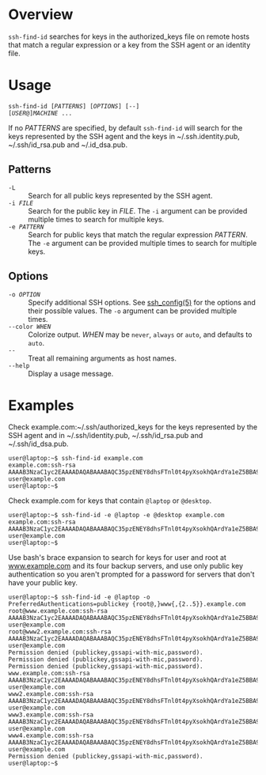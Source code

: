 Overview
========

`ssh-find-id` searches for keys in the authorized\_keys file on remote hosts
that match a regular expression or a key from the SSH agent or an identity
file.

Usage
=====

<code>ssh-find-id [<em>PATTERNS</em>] [<em>OPTIONS</em>] [--] [<em>USER</em>@]<em>MACHINE</em> ...</code>

If no *PATTERNS* are specified, by default `ssh-find-id` will search for the
keys represented by the SSH agent and the keys in ~/.ssh.identity.pub,
~/.ssh/id\_rsa.pub and ~/.id\_dsa.pub.

Patterns
--------
<dl>
<dt><code>-L</code></dt>
<dd>Search for all public keys represented by the SSH agent.</dd>
<dt><code>-i <em>FILE</em></code></dt>
<dd>Search for the public key in <em>FILE</em>. The <code>-i</code>
    argument can be provided multiple times to search for multiple keys.
</dd>
<dt><code>-e <em>PATTERN</em></code></dt>
<dd>Search for public keys that match the regular expression
    <em>PATTERN</em>. The <code>-e</code> argument can be provided multiple
    times to search for multiple keys.
</dd>
</dl>

Options
-------
<dl>
<dt><code>-o <em>OPTION</em></code></dt>
<dd>Specify additional SSH options. See
    <a href="http://linux.die.net/man/5/ssh_config">ssh_config(5)</a> for
    the options and their possible values. The <code>-o</code> argument can
    be provided multiple times.
</dd>
<dt><code>--color <em>WHEN</em></code></dt>
<dd>Colorize output. <em>WHEN</em> may be <code>never</code>,
    <code>always</code> or <code>auto</code>, and defaults to
    <code>auto</code>.
</dd>
<dt><code>--</code></dt>
<dd>Treat all remaining arguments as host names.</dd>
<dt><code>--help</code></dt>
<dd>Display a usage message.</dd>
</dl>

Examples
========

Check example.com:~/.ssh/authorized\_keys for the keys represented by the SSH
agent and in ~/.ssh/identity.pub, ~/.ssh/id\_rsa.pub and ~/.ssh/id\_dsa.pub.

```console
user@laptop:~$ ssh-find-id example.com
example.com:ssh-rsa AAAAB3NzaC1yc2EAAAADAQABAAABAQC35pzENEY8dhsFTnl0t4pyXsokhQArdYa1eZ5BBA97f6pt/X4wo/Hgcsf0GAtFUgwRcNxy5Ca7zpDkVacSr3y4vIYgZt8bdv1mSHDQSmBqy/cMNk8042hzusq5EL71GMRS+H6ZW/Lv40JXSH0Ah3nrL2CuvFZVmn9bSw28ZiQKaDizLGzw0lotV2xKE0Bw8hB9m8MfiRalSn1xlwbtwUz5HcW+1K3kaLpjXbhNQk+gHaAtF8YVilXEnNmUqiUqXubUGZfDK47QU35HEVKs5lkm86d2dw4wKHejHZO+aa/7bUxFt/0/OurEt4LsrMTmhwwlrSmp9vaXhG7S8EMIaKil user@example.com
user@laptop:~$
```

Check example.com for keys that contain `@laptop` or `@desktop`.

```console
user@laptop:~$ ssh-find-id -e @laptop -e @desktop example.com
example.com:ssh-rsa AAAAB3NzaC1yc2EAAAADAQABAAABAQC35pzENEY8dhsFTnl0t4pyXsokhQArdYa1eZ5BBA97f6pt/X4wo/Hgcsf0GAtFUgwRcNxy5Ca7zpDkVacSr3y4vIYgZt8bdv1mSHDQSmBqy/cMNk8042hzusq5EL71GMRS+H6ZW/Lv40JXSH0Ah3nrL2CuvFZVmn9bSw28ZiQKaDizLGzw0lotV2xKE0Bw8hB9m8MfiRalSn1xlwbtwUz5HcW+1K3kaLpjXbhNQk+gHaAtF8YVilXEnNmUqiUqXubUGZfDK47QU35HEVKs5lkm86d2dw4wKHejHZO+aa/7bUxFt/0/OurEt4LsrMTmhwwlrSmp9vaXhG7S8EMIaKil user@example.com
user@laptop:~$
```

Use bash's brace expansion to search for keys for user and root at
www.example.com and its four backup servers, and use only public key
authentication so you aren't prompted for a password for servers that don't
have your public key.

```console
user@laptop:~$ ssh-find-id -e @laptop -o PreferredAuthentications=publickey {root@,}www{,{2..5}}.example.com
root@www.example.com:ssh-rsa AAAAB3NzaC1yc2EAAAADAQABAAABAQC35pzENEY8dhsFTnl0t4pyXsokhQArdYa1eZ5BBA97f6pt/X4wo/Hgcsf0GAtFUgwRcNxy5Ca7zpDkVacSr3y4vIYgZt8bdv1mSHDQSmBqy/cMNk8042hzusq5EL71GMRS+H6ZW/Lv40JXSH0Ah3nrL2CuvFZVmn9bSw28ZiQKaDizLGzw0lotV2xKE0Bw8hB9m8MfiRalSn1xlwbtwUz5HcW+1K3kaLpjXbhNQk+gHaAtF8YVilXEnNmUqiUqXubUGZfDK47QU35HEVKs5lkm86d2dw4wKHejHZO+aa/7bUxFt/0/OurEt4LsrMTmhwwlrSmp9vaXhG7S8EMIaKil user@example.com
root@www2.example.com:ssh-rsa AAAAB3NzaC1yc2EAAAADAQABAAABAQC35pzENEY8dhsFTnl0t4pyXsokhQArdYa1eZ5BBA97f6pt/X4wo/Hgcsf0GAtFUgwRcNxy5Ca7zpDkVacSr3y4vIYgZt8bdv1mSHDQSmBqy/cMNk8042hzusq5EL71GMRS+H6ZW/Lv40JXSH0Ah3nrL2CuvFZVmn9bSw28ZiQKaDizLGzw0lotV2xKE0Bw8hB9m8MfiRalSn1xlwbtwUz5HcW+1K3kaLpjXbhNQk+gHaAtF8YVilXEnNmUqiUqXubUGZfDK47QU35HEVKs5lkm86d2dw4wKHejHZO+aa/7bUxFt/0/OurEt4LsrMTmhwwlrSmp9vaXhG7S8EMIaKil user@example.com
Permission denied (publickey,gssapi-with-mic,password).
Permission denied (publickey,gssapi-with-mic,password).
Permission denied (publickey,gssapi-with-mic,password).
www.example.com:ssh-rsa AAAAB3NzaC1yc2EAAAADAQABAAABAQC35pzENEY8dhsFTnl0t4pyXsokhQArdYa1eZ5BBA97f6pt/X4wo/Hgcsf0GAtFUgwRcNxy5Ca7zpDkVacSr3y4vIYgZt8bdv1mSHDQSmBqy/cMNk8042hzusq5EL71GMRS+H6ZW/Lv40JXSH0Ah3nrL2CuvFZVmn9bSw28ZiQKaDizLGzw0lotV2xKE0Bw8hB9m8MfiRalSn1xlwbtwUz5HcW+1K3kaLpjXbhNQk+gHaAtF8YVilXEnNmUqiUqXubUGZfDK47QU35HEVKs5lkm86d2dw4wKHejHZO+aa/7bUxFt/0/OurEt4LsrMTmhwwlrSmp9vaXhG7S8EMIaKil user@example.com
www2.example.com:ssh-rsa AAAAB3NzaC1yc2EAAAADAQABAAABAQC35pzENEY8dhsFTnl0t4pyXsokhQArdYa1eZ5BBA97f6pt/X4wo/Hgcsf0GAtFUgwRcNxy5Ca7zpDkVacSr3y4vIYgZt8bdv1mSHDQSmBqy/cMNk8042hzusq5EL71GMRS+H6ZW/Lv40JXSH0Ah3nrL2CuvFZVmn9bSw28ZiQKaDizLGzw0lotV2xKE0Bw8hB9m8MfiRalSn1xlwbtwUz5HcW+1K3kaLpjXbhNQk+gHaAtF8YVilXEnNmUqiUqXubUGZfDK47QU35HEVKs5lkm86d2dw4wKHejHZO+aa/7bUxFt/0/OurEt4LsrMTmhwwlrSmp9vaXhG7S8EMIaKil user@example.com
www3.example.com:ssh-rsa AAAAB3NzaC1yc2EAAAADAQABAAABAQC35pzENEY8dhsFTnl0t4pyXsokhQArdYa1eZ5BBA97f6pt/X4wo/Hgcsf0GAtFUgwRcNxy5Ca7zpDkVacSr3y4vIYgZt8bdv1mSHDQSmBqy/cMNk8042hzusq5EL71GMRS+H6ZW/Lv40JXSH0Ah3nrL2CuvFZVmn9bSw28ZiQKaDizLGzw0lotV2xKE0Bw8hB9m8MfiRalSn1xlwbtwUz5HcW+1K3kaLpjXbhNQk+gHaAtF8YVilXEnNmUqiUqXubUGZfDK47QU35HEVKs5lkm86d2dw4wKHejHZO+aa/7bUxFt/0/OurEt4LsrMTmhwwlrSmp9vaXhG7S8EMIaKil user@example.com
www4.example.com:ssh-rsa AAAAB3NzaC1yc2EAAAADAQABAAABAQC35pzENEY8dhsFTnl0t4pyXsokhQArdYa1eZ5BBA97f6pt/X4wo/Hgcsf0GAtFUgwRcNxy5Ca7zpDkVacSr3y4vIYgZt8bdv1mSHDQSmBqy/cMNk8042hzusq5EL71GMRS+H6ZW/Lv40JXSH0Ah3nrL2CuvFZVmn9bSw28ZiQKaDizLGzw0lotV2xKE0Bw8hB9m8MfiRalSn1xlwbtwUz5HcW+1K3kaLpjXbhNQk+gHaAtF8YVilXEnNmUqiUqXubUGZfDK47QU35HEVKs5lkm86d2dw4wKHejHZO+aa/7bUxFt/0/OurEt4LsrMTmhwwlrSmp9vaXhG7S8EMIaKil user@example.com
Permission denied (publickey,gssapi-with-mic,password).
user@laptop:~$
```
